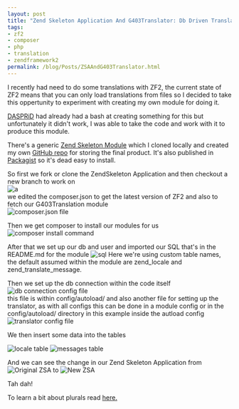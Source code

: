 ```yaml
---
layout: post
title: "Zend Skeleton Application And G403Translator: Db Driven Translation"
tags:
- zf2
- composer
- php
- translation
- zendframework2
permalink: /blog/Posts/ZSAAndG403Translator.html
---
```

I recently had need to do some translations with ZF2, the current state of ZF2 means that you can only load translations from files so I decided to take this oppertunity to experiment with creating my own module for doing it.

[DASPRiD](http://www.dasprids.de/blog/2012/08/23/feeding-zend-i18n-translator-from-a-database) had already had a bash at creating something for this but unfortunately it didn't work, I was able to take the code and work with it to produce this module.

There's a generic [Zend Skeleton Module](https://github.com/zendframework/ZendSkeletonModule) which I cloned locally and created my own [GitHub repo](https://github.com/gabriel403/G403Translator) for storing the final product. It's also published in [Packagist](http://packagist.org/packages/gabriel403/g403-translator) so it's dead easy to install.

So first we fork or clone the ZendSkeleton Application and then checkout a new branch to work on  
![a](http://blackdwarf.autonomicpilot.co.uk/caps/ad4c7e.png)  
we edited the composer.json to get the latest version of ZF2 and also to fetch our G403Translation module  
![composer.json file](http://blackdwarf.autonomicpilot.co.uk/caps/cb8da4.png)

Then we get composer to install our modules for us 
![composer install command](http://blackdwarf.autonomicpilot.co.uk/caps/973717.png)

After that we set up our db and user and imported our SQL that's in the README.md for the module ![sql](http://blackdwarf.autonomicpilot.co.uk/caps/31434f.png) Here we're using custom table names, the default assumed within the module are zend_locale and zend_translate_message.

Then we set up the db connection within the code itself 
![db connection config file](http://blackdwarf.autonomicpilot.co.uk/caps/811988.png)  
this file is within config/autoload/ and also another file for setting up the translator, as with all configs this can be done in a module config or in the config/autoload/ directory in this example inside the autload config 
![translator config file](http://blackdwarf.autonomicpilot.co.uk/caps/d4a006.png)

We then insert some data into the tables 

![locale table](http://blackdwarf.autonomicpilot.co.uk/caps/d24bcf.png)
![messages table](http://blackdwarf.autonomicpilot.co.uk/caps/0804cf.png)

And we can see the change in our Zend Skeleton Application from
![Original ZSA](http://blackdwarf.autonomicpilot.co.uk/caps/c12fb6.png) 
to
![New ZSA](http://blackdwarf.autonomicpilot.co.uk/caps/fb2cdb.png)

Tah dah!

To learn a bit about plurals read [here.](http://translate.sourceforge.net/wiki/l10n/pluralforms)